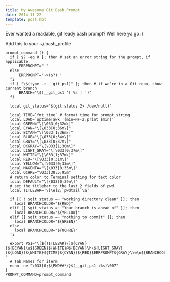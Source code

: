 ```yaml
---
title: My Awesome Git Bash Prompt
date: 2014-11-22
template: post.hbt
---
```

Ever wanted a readable, git ready bash prompt? Well here ya go :)

Add this to your ~/.bash_profile

	prompt_command () {
      if [ $? -eq 0 ]; then # set an error string for the prompt, if applicable
          ERRPROMPT=" "
      else
          ERRPROMPT='->($?) '
      fi
      if [ "\$(type -t __git_ps1)" ]; then # if we're in a Git repo, show current branch
          BRANCH="\$(__git_ps1 '[ %s ] ')"
      fi

      local git_status="$(git status 2> /dev/null)"

      local TIME=`fmt_time` # format time for prompt string
      local LOAD=`uptime|awk '{min=NF-2;print $min}'`
      local GREEN="\[\033[0;32m\]"
      local CYAN="\[\033[0;36m\]"
      local BCYAN="\[\033[1;36m\]"
      local BLUE="\[\033[0;34m\]"
      local GRAY="\[\033[0;37m\]"
      local DKGRAY="\[\033[1;30m\]"
      local LIGHT_GRAY="\[\033[0;37m\]"
      local WHITE="\[\033[1;37m\]"
      local RED="\[\033[0;31m\]"
      local YELLOW="\[\033[0;33m\]"
      local MAGENTA="\[\033[0;35m\]"
      local OCHRE="\033[38;5;95m"
      # return color to Terminal setting for text color
      local DEFAULT="\[\033[0;39m\]"
      # set the titlebar to the last 2 fields of pwd
      local TITLEBAR='\[\e]2;`pwdtail`\a'

      if [[ ! $git_status =~ "working directory clean" ]]; then
        local BRANCHCOLOR="${RED}"
      elif [[ $git_status =~ "Your branch is ahead of" ]]; then
        local BRANCHCOLOR="${YELLOW}"
      elif [[ $git_status =~ "nothing to commit" ]]; then
        local BRANCHCOLOR="${GREEN}"
      else
        local BRANCHCOLOR="${OCHRE}"
      fi

      export PS1="\[${TITLEBAR}\]${CYAN}[${BCYAN}\u${GREEN}${WHITE}@${BCYAN}\h\${LIGHT_GRAY}(${LOAD})${WHITE}${TIME}${CYAN}]${RED}$ERRPROMPT${GRAY}\\w\n${BRANCHCOLOR}${BRANCH}${BCYAN}${DEFAULT}$ "
      # Tab Names for iTerm
      echo -ne "\033]0;${PWD##*/}$(__git_ps1 :%s)\007"
	}
	PROMPT_COMMAND=prompt_command

